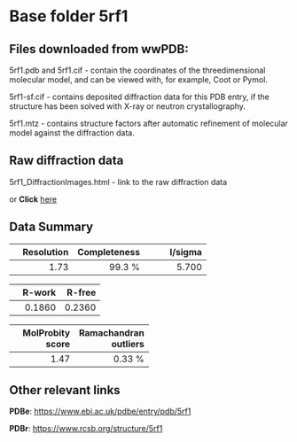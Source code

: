 # Base folder 5rf1

## Files downloaded from wwPDB:

5rf1.pdb and 5rf1.cif - contain the coordinates of the threedimensional molecular model, and can be viewed with, for example, Coot or Pymol.

5rf1-sf.cif - contains deposited diffraction data for this PDB entry, if the structure has been solved with X-ray or neutron crystallography.

5rf1.mtz - contains structure factors after automatic refinement of molecular model against the diffraction data.

## Raw diffraction data

5rf1_DiffractionImages.html - link to the raw diffraction data 

or **Click** [here](https://zenodo.org/record/3731049) 

## Data Summary
|   | Resolution | Completeness| I/sigma |
|---|-------------:|----------------:|--------------:|
|   |1.73|99.3  %|<img width=50/>5.700|

|   | **R-work**| **R-free**   
|---|-------------:|----------------:|           
||0.1860|0.2360|

|   |**MolProbity<br>score**| **Ramachandran<br>outliers** 
|---|-------------:|----------------:|
||1.47|0.33 %|

## Other relevant links 
**PDBe**:  https://www.ebi.ac.uk/pdbe/entry/pdb/5rf1
 
**PDBr**: https://www.rcsb.org/structure/5rf1 

